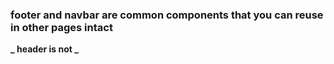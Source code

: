 ### footer and navbar are common components that you can reuse in other pages intact

**_ header is not _**
